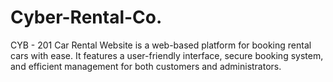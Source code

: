 # Cyber-Rental-Co.
CYB - 201 
Car Rental Website is a web-based platform for booking rental cars with ease. It features a user-friendly interface, secure booking system, 
and efficient management for both customers and administrators.
